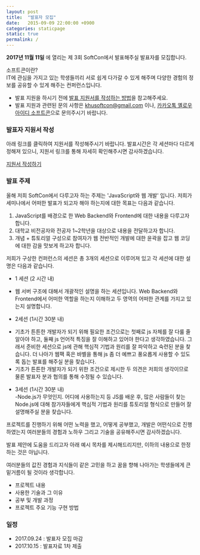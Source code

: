 ```yaml
---
layout: post
title:  "발표자 모집"
date:   2015-09-09 22:00:00 +0900
categories: staticpage
static: true
permalink: /
---
```


**2017년 11월 11일** 에 열리는 제 3회 SoftCon에서 발표해주실 발표자를 모집합니다.

소프트콘이란?  
IT에 관심을 가지고 있는 학생들끼리 서로 쉽게 다가갈 수 있게 해주며
다양한 경험의 정보를 공유할 수 있게 해주는 컨퍼런스입니다.

* 발표 지원을 하시기 전에 <a href="/guide">발표 지원서를 작성하는 방법</a>을 참고해주세요.
* 발표 지원과 관련된 문의 사항은 khusoftcon@gmail.com 이나, <a href="http://plus.kakao.com/home/@소프트콘">카카오톡 옐로우 아이디 소프트콘</a>으로 문의주시기 바랍니다.

### 발표자 지원서 작성
아래 링크를 클릭하여 지원서를 작성해주시기 바랍니다. 발표시간은 각 세션마다 다르게 정해져 있으니, 지원서 링크를 통해 자세히 확인해주시면 감사하겠습니다.

<a href="https://goo.gl/forms/oZJDYK5as1vMb1q43"> 지원서 작성하기 </a>

### 발표 주제
올해 저희 SoftCon에서 다루고자 하는 주제는 'JavaScript와 웹 개발' 입니다.
저희가 세미나에서 어떠한 발표가 되고자 해야 하는지에 대한 목표는 다음과 같습니다.

1. JavaScript를 배경으로 한 Web Backend와 Frontend에 대한 내용을 다루고자 합니다.
2. 대학교 비전공자와 전공자 1~2학년을 대상으로 내용을 전달하고자 합니다.
3. 개념 + 튜토리얼 구성으로 참여자가 웹 전반적인 개발에 대한 윤곽을 잡고 웹 코딩에 대한 감을 맛보게 하고자 합니다.

저희가 구상한 컨퍼런스의 세션은 총 3개의 세션으로 이루어져 있고 각 세션에 대한 설명은 다음과 같습니다.

* 1 세션 (2 시간 내)  
- 웹 서버 구조에 대해서 개괄적인 설명을 하는 세션입니다. Web Backend와 Frontend에서 어떠한 역할을 하는지 이해하고 두 영역의 어떠한 관계를 가지고 있는지 설명합니다.  

* 2세션 (1시간 30분 내)  
- 기초가 튼튼한 개발자가 되기 위해 필요한 조건으로는 첫째로 js 자체를 잘 다룰 줄 알아야 하고, 둘째 js 언어적 특징을 잘 이해하고 있어야 한다고 생각하였습니다. 그래서 준비한 세션으로 js에 관해 핵심적 기법과 원리를 잘 파악하고 숙련된 분을 찾습니다. 더 나아가 웹팩 혹은 바벨을 통해 js 좀 더 예쁘고 풍요롭게 사용할 수 있도록 돕는 발표를 해주실 분을 찾습니다.
- 기초가 튼튼한 개발자가 되기 위한 조건으로 제시한 두 의견은 저희의 생각이므로 물론 발표자 분과 협의를 통해 수정될 수 있습니다.  

* 3세션 (1시간 30분 내)  
-Node.js가 무엇인지. 어디에 사용하는지 등 JS를 배운 후, 많은 사람들이 찾는 Node.js에 대해 참가자들에게 핵심적 기법과 원리를 튜토리얼 형식으로 만들어 잘 설명해주실 분을 찾습니다.  


프로젝트를 진행하기 위해 어떤 노력을 했고, 어떻게 공부했고, 개발은 어떤식으로 진행하였는지 여러분들의 경험과 노하우 그리고 기술을 공유해주시면 감사하겠습니다.

발표 제안에 도움을 드리고자 아래 예시 목차를 제시해드리지만, 이하의 내용으로 한정하는 것은 아닙니다.

여러분들의 값진 경험과 지식들이 같은 고민을 하고 꿈을 향해 나아가는 학생들에게 큰 밑거름이 될 것이라 생각합니다.

* 프로젝트 내용
* 사용한 기술과 그 이유
* 공부 및 개발 과정
* 프로젝트 주요 기능 구현 방법

### 일정
* 2017.09.24 : 발표자 모집 마감
* 2017.10.15 : 발표자료 1차 제출
